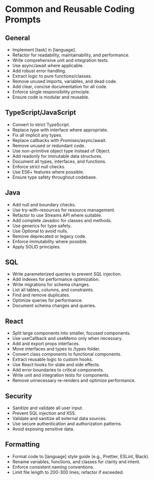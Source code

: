 # Common and Reusable Coding Prompts

## General

- Implement [task] in [language].
- Refactor for readability, maintainability, and performance.
- Write comprehensive unit and integration tests.
- Use async/await where applicable.
- Add robust error handling.
- Extract logic to pure functions/classes.
- Remove unused imports, variables, and dead code.
- Add clear, concise documentation for all code.
- Enforce single responsibility principle.
- Ensure code is modular and reusable.

## TypeScript/JavaScript

- Convert to strict TypeScript.
- Replace type with interface where appropriate.
- Fix all implicit any types.
- Replace callbacks with Promises/async/await.
- Remove unused or redundant code.
- Use non-primitive object type instead of Object.
- Add readonly for immutable data structures.
- Document all types, interfaces, and functions.
- Enforce strict null checks.
- Use ES6+ features where possible.
- Ensure type safety throughout codebase.

## Java

- Add null and boundary checks.
- Use try-with-resources for resource management.
- Refactor to use Streams API where suitable.
- Add complete Javadoc for classes and methods.
- Use generics for type safety.
- Use Optional to avoid nulls.
- Remove deprecated or legacy code.
- Enforce immutability where possible.
- Apply SOLID principles.

## SQL

- Write parameterized queries to prevent SQL injection.
- Add indexes for performance optimization.
- Write migrations for schema changes.
- List all tables, columns, and constraints.
- Find and remove duplicates.
- Optimize queries for performance.
- Document schema changes and queries.

## React

- Split large components into smaller, focused components.
- Use useCallback and useMemo only when necessary.
- Add and export props interfaces.
- Move interfaces and types to /types folder.
- Convert class components to functional components.
- Extract reusable logic to custom hooks.
- Use React hooks for state and side effects.
- Add error boundaries to critical components.
- Write unit and integration tests for components.
- Remove unnecessary re-renders and optimize performance.

## Security

- Sanitize and validate all user input.
- Prevent SQL injection and XSS.
- Validate and sanitize all external data sources.
- Use secure authentication and authorization patterns.
- Avoid exposing sensitive data.

## Formatting

- Format code to [language] style guide (e.g., Prettier, ESLint, Black).
- Rename variables, functions, and classes for clarity and intent.
- Enforce consistent naming conventions.
- Limit file length to 200-300 lines; refactor if exceeded.
